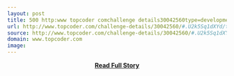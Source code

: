 ```yaml
---
layout: post
title: 500 http:www topcoder comchallenge details30042560type=development# U2k5Sq1dXYd
url: http://www.topcoder.com/challenge-details/30042560/#.U2k5Sq1dXYd/type=development
source: http://www.topcoder.com/challenge-details/30042560/#.U2k5Sq1dXYd/type=development
domain: www.topcoder.com
image: 
---
```


<p></p>
<center><p><a href="http://www.topcoder.com/challenge-details/30042560/#.U2k5Sq1dXYd/type=development" style='padding:25px; font-sze:18px; font-weight: bold;'>Read Full Story</a></p></center>
